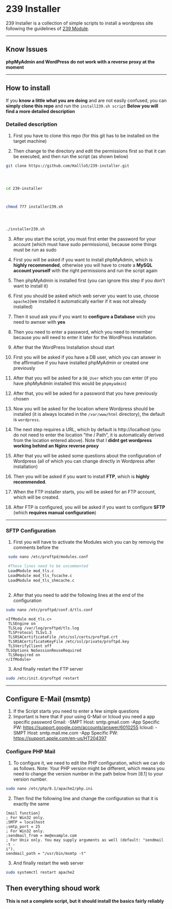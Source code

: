 # 239 Installer

239 Installer is a collection of simple scripts to install a wordpress site following the guidelines of [239 Module](https://bbz.macherit.ch/m239_main/).

---

## Know Issues


**phpMyAdmin and WordPress do not work with a reverse proxy at the moment**



---

## How to install

If you **know a little what you are doing** and are not easily confused, you can **simply clone this repo** and run the `install239.sh script`
**Below you will find a more detailed description**

### Detailed description

1. First you have to clone this repo (for this git has to be installed on the target machine)
  
2. Then change to the directory and edit the permissions first so that it can be executed, and then run the script (as shown below)
  

```bash
git clone https://github.com/Halllo5/239-installer.git




cd 239-installer



chmod 777 installer239.sh




./installer239.sh
```

3. After you start the script, you must first enter the password for your account (which must have sudo permissions), because some things must be run as sudo
  
4. First you will be asked if you want to install phpMyAdmin, which is **highly recommended**, otherwise you will have to create a **MySQL account yourself** with the right permissions and run the script again
  
5. Then phpMyAdmin is installed first (you can ignore this step if you don't want to install it)
  
6. First you should be asked which web server you want to use, choose `apache2`(we installed it automatically earlier if it was not already installed)
  
7. Then it soud ask you if you want to **configure a Database** wich you need to awnser with **yes**
  
8. Then you need to enter a password, which you need to remember because you will need to enter it later for the WordPress installation.
  
9. After that the WordPress Installation shoud start
  
10. First you will be asked if you have a DB user, which you can answer in the affirmative if you have installed phpMyAdmin or created one previously
  
11. After that you will be asked for a `DB_User` which you can enter (if you have phpMyAdmin installed this would be `phpmyadmin`)
  
12. After that, you will be asked for a password that you have previously chosen
  
13. Now you will be asked for the location where Wordpress should be installed (it is always located in the `/var/www/html` directory), the default is `wordpress`.
  
14. The next step requires a URL, which by default is http://localhost (you do not need to enter the location "the / Path", it is automatically derived from the location entered above). Note that I **didnt get wordpress working behind an Nginx reverse proxy**
  
15. After that you will be asked some questions about the configuration of Wordpress (all of which you can change directly in Wordpress after installation)
  
16. Then you will be asked if you want to install **FTP**, which is **highly recommended**.
  
17. When the FTP installer starts, you will be asked for an FTP account, which will be created.
  
18. After FTP is configured, you will be asked if you want to configure **SFTP** (which **requires manual configuration**)
  

---

### SFTP Configuration

1. First you will have to activate the Modules wich you can by removig the comments before the
  
 ```bash
  sudo nano /etc/proftpd/modules.conf
  
  #These lines need to be uncommented 
  LoadModule mod_tls.c 
  LoadModule mod_tls_fscache.c
  LoadModule mod_tls_shmcache.c
  
  ```
  
2. After that you need to add the following lines at the end of the configuration
  

```bash
sudo nano /etc/proftpd/conf.d/tls.conf
```

```
<IfModule mod_tls.c>
 TLSEngine on
 TLSLog /var/log/proftpd/tls.log
 TLSProtocol TLSv1.3
 TLSRSACertificateFile /etc/ssl/certs/proftpd.crt
 TLSRSACertificateKeyFile /etc/ssl/private/proftpd.key
 TLSVerifyClient off
TLSOptions NoSessionReuseRequired
 TLSRequired on
</IfModule>
```

3. And finally restart the FTP server
  

```bash
sudo /etc/init.d/proftpd restart
```
---
## Configure E-Mail (msmtp)
1. If the Script starts you need to enter a few simple questions 
2. Important is here that if your using G-Mail or Icloud you need a app specific password
Gmail: 
  -SMPT Host: smtp.gmail.com
  -App Specific PW: https://support.google.com/accounts/answer/6010255
Icloud:
  -SMPT Host: smtp.mail.me.com
  -App Specific PW: https://support.apple.com/en-us/HT204397


### Configure PHP Mail
1. To configure it, we need to edit the PHP configuration, which we can do as follows.
Note: Your PHP version might be different, which means you need to change the version number in the path below from [8.1] to your version number.
```bash
sudo nano /etc/php/8.1/apache2/php.ini
```
2. Then find the following line and change the configuration so that it is exactly the same
```
[mail function]
; For Win32 only.
;SMTP = localhost
;smtp_port = 25
; For Win32 only.
;sendmail_from = me@example.com
; For Unix only. You may supply arguments as well (default: "sendmail -t -
i").
sendmail_path = "/usr/bin/msmtp -t" 
```
3. And finally restart the web server
```bash
sudo systemctl restart apache2
```
Then everything shoud work
---

#### This is not a complete script, but it should install the basics fairly reliably 